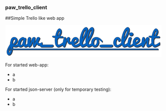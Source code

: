 ### paw_trello_client


##Simple Trello like web app
    
<p align="center">
  <img alt="VS Code in action" src="https://github.com/nadrosv/paw_trello_client/raw/master/paw_trello_client_logo.PNG">
</p>
    

For started web-app:
* a
* b

For started json-server (only for temporary testing):
* a 
* b



